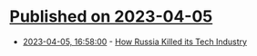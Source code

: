 # [Published on 2023-04-05](index.md)

* [2023-04-05, 16:58:00](https://soylentnews.org/article.pl?sid=23/04/04/161218&from=rss) - [How Russia Killed its Tech Industry](https://soylentnews.org/article.pl?sid=23/04/04/161218&from=rss)
